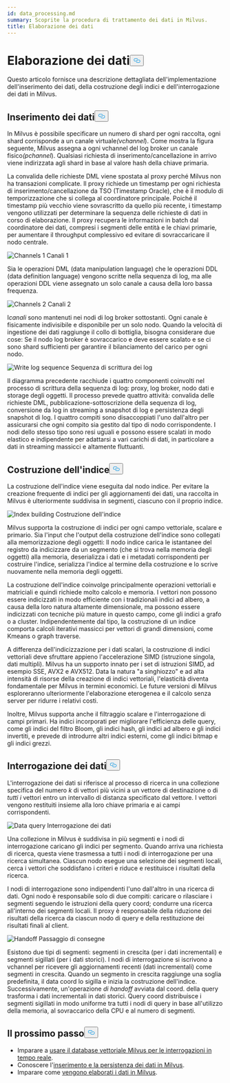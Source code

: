 ```yaml
---
id: data_processing.md
summary: Scoprite la procedura di trattamento dei dati in Milvus.
title: Elaborazione dei dati
---
```

<h1 id="Data-Processing" class="common-anchor-header">Elaborazione dei dati<button data-href="#Data-Processing" class="anchor-icon" translate="no">
      <svg translate="no"
        aria-hidden="true"
        focusable="false"
        height="20"
        version="1.1"
        viewBox="0 0 16 16"
        width="16"
      >
        <path
          fill="#0092E4"
          fill-rule="evenodd"
          d="M4 9h1v1H4c-1.5 0-3-1.69-3-3.5S2.55 3 4 3h4c1.45 0 3 1.69 3 3.5 0 1.41-.91 2.72-2 3.25V8.59c.58-.45 1-1.27 1-2.09C10 5.22 8.98 4 8 4H4c-.98 0-2 1.22-2 2.5S3 9 4 9zm9-3h-1v1h1c1 0 2 1.22 2 2.5S13.98 12 13 12H9c-.98 0-2-1.22-2-2.5 0-.83.42-1.64 1-2.09V6.25c-1.09.53-2 1.84-2 3.25C6 11.31 7.55 13 9 13h4c1.45 0 3-1.69 3-3.5S14.5 6 13 6z"
        ></path>
      </svg>
    </button></h1><p>Questo articolo fornisce una descrizione dettagliata dell'implementazione dell'inserimento dei dati, della costruzione degli indici e dell'interrogazione dei dati in Milvus.</p>
<h2 id="Data-insertion" class="common-anchor-header">Inserimento dei dati<button data-href="#Data-insertion" class="anchor-icon" translate="no">
      <svg translate="no"
        aria-hidden="true"
        focusable="false"
        height="20"
        version="1.1"
        viewBox="0 0 16 16"
        width="16"
      >
        <path
          fill="#0092E4"
          fill-rule="evenodd"
          d="M4 9h1v1H4c-1.5 0-3-1.69-3-3.5S2.55 3 4 3h4c1.45 0 3 1.69 3 3.5 0 1.41-.91 2.72-2 3.25V8.59c.58-.45 1-1.27 1-2.09C10 5.22 8.98 4 8 4H4c-.98 0-2 1.22-2 2.5S3 9 4 9zm9-3h-1v1h1c1 0 2 1.22 2 2.5S13.98 12 13 12H9c-.98 0-2-1.22-2-2.5 0-.83.42-1.64 1-2.09V6.25c-1.09.53-2 1.84-2 3.25C6 11.31 7.55 13 9 13h4c1.45 0 3-1.69 3-3.5S14.5 6 13 6z"
        ></path>
      </svg>
    </button></h2><p>In Milvus è possibile specificare un numero di shard per ogni raccolta, ogni shard corrisponde a un canale virtuale<em>(vchannel</em>). Come mostra la figura seguente, Milvus assegna a ogni vchannel del log broker un canale fisico<em>(pchannel</em>). Qualsiasi richiesta di inserimento/cancellazione in arrivo viene indirizzata agli shard in base al valore hash della chiave primaria.</p>
<p>La convalida delle richieste DML viene spostata al proxy perché Milvus non ha transazioni complicate. Il proxy richiede un timestamp per ogni richiesta di inserimento/cancellazione da TSO (Timestamp Oracle), che è il modulo di temporizzazione che si collega al coordinatore principale. Poiché il timestamp più vecchio viene sovrascritto da quello più recente, i timestamp vengono utilizzati per determinare la sequenza delle richieste di dati in corso di elaborazione. Il proxy recupera le informazioni in batch dal coordinatore dei dati, compresi i segmenti delle entità e le chiavi primarie, per aumentare il throughput complessivo ed evitare di sovraccaricare il nodo centrale.</p>
<p>
  
   <span class="img-wrapper"> <img translate="no" src="/docs/v2.5.x/assets/channels_1.jpg" alt="Channels 1" class="doc-image" id="channels-1" />
   </span> <span class="img-wrapper"> <span>Canali 1</span> </span></p>
<p>Sia le operazioni DML (data manipulation language) che le operazioni DDL (data definition language) vengono scritte nella sequenza di log, ma alle operazioni DDL viene assegnato un solo canale a causa della loro bassa frequenza.</p>
<p>
  
   <span class="img-wrapper"> <img translate="no" src="/docs/v2.5.x/assets/channels_2.jpg" alt="Channels 2" class="doc-image" id="channels-2" />
   </span> <span class="img-wrapper"> <span>Canali 2</span> </span></p>
<p>I<em>canali</em> sono mantenuti nei nodi di log broker sottostanti. Ogni canale è fisicamente indivisibile e disponibile per un solo nodo. Quando la velocità di ingestione dei dati raggiunge il collo di bottiglia, bisogna considerare due cose: Se il nodo log broker è sovraccarico e deve essere scalato e se ci sono shard sufficienti per garantire il bilanciamento del carico per ogni nodo.</p>
<p>
  
   <span class="img-wrapper"> <img translate="no" src="/docs/v2.5.x/assets/write_log_sequence.jpg" alt="Write log sequence" class="doc-image" id="write-log-sequence" />
   </span> <span class="img-wrapper"> <span>Sequenza di scrittura dei log</span> </span></p>
<p>Il diagramma precedente racchiude i quattro componenti coinvolti nel processo di scrittura della sequenza di log: proxy, log broker, nodo dati e storage degli oggetti. Il processo prevede quattro attività: convalida delle richieste DML, pubblicazione-sottoscrizione della sequenza di log, conversione da log in streaming a snapshot di log e persistenza degli snapshot di log. I quattro compiti sono disaccoppiati l'uno dall'altro per assicurarsi che ogni compito sia gestito dal tipo di nodo corrispondente. I nodi dello stesso tipo sono resi uguali e possono essere scalati in modo elastico e indipendente per adattarsi a vari carichi di dati, in particolare a dati in streaming massicci e altamente fluttuanti.</p>
<h2 id="Index-building" class="common-anchor-header">Costruzione dell'indice<button data-href="#Index-building" class="anchor-icon" translate="no">
      <svg translate="no"
        aria-hidden="true"
        focusable="false"
        height="20"
        version="1.1"
        viewBox="0 0 16 16"
        width="16"
      >
        <path
          fill="#0092E4"
          fill-rule="evenodd"
          d="M4 9h1v1H4c-1.5 0-3-1.69-3-3.5S2.55 3 4 3h4c1.45 0 3 1.69 3 3.5 0 1.41-.91 2.72-2 3.25V8.59c.58-.45 1-1.27 1-2.09C10 5.22 8.98 4 8 4H4c-.98 0-2 1.22-2 2.5S3 9 4 9zm9-3h-1v1h1c1 0 2 1.22 2 2.5S13.98 12 13 12H9c-.98 0-2-1.22-2-2.5 0-.83.42-1.64 1-2.09V6.25c-1.09.53-2 1.84-2 3.25C6 11.31 7.55 13 9 13h4c1.45 0 3-1.69 3-3.5S14.5 6 13 6z"
        ></path>
      </svg>
    </button></h2><p>La costruzione dell'indice viene eseguita dal nodo indice. Per evitare la creazione frequente di indici per gli aggiornamenti dei dati, una raccolta in Milvus è ulteriormente suddivisa in segmenti, ciascuno con il proprio indice.</p>
<p>
  
   <span class="img-wrapper"> <img translate="no" src="/docs/v2.5.x/assets/index_building.jpg" alt="Index building" class="doc-image" id="index-building" />
   </span> <span class="img-wrapper"> <span>Costruzione dell'indice</span> </span></p>
<p>Milvus supporta la costruzione di indici per ogni campo vettoriale, scalare e primario. Sia l'input che l'output della costruzione dell'indice sono collegati alla memorizzazione degli oggetti: Il nodo indice carica le istantanee del registro da indicizzare da un segmento (che si trova nella memoria degli oggetti) alla memoria, deserializza i dati e i metadati corrispondenti per costruire l'indice, serializza l'indice al termine della costruzione e lo scrive nuovamente nella memoria degli oggetti.</p>
<p>La costruzione dell'indice coinvolge principalmente operazioni vettoriali e matriciali e quindi richiede molto calcolo e memoria. I vettori non possono essere indicizzati in modo efficiente con i tradizionali indici ad albero, a causa della loro natura altamente dimensionale, ma possono essere indicizzati con tecniche più mature in questo campo, come gli indici a grafo o a cluster. Indipendentemente dal tipo, la costruzione di un indice comporta calcoli iterativi massicci per vettori di grandi dimensioni, come Kmeans o graph traverse.</p>
<p>A differenza dell'indicizzazione per i dati scalari, la costruzione di indici vettoriali deve sfruttare appieno l'accelerazione SIMD (istruzione singola, dati multipli). Milvus ha un supporto innato per i set di istruzioni SIMD, ad esempio SSE, AVX2 e AVX512. Data la natura "a singhiozzo" e ad alta intensità di risorse della creazione di indici vettoriali, l'elasticità diventa fondamentale per Milvus in termini economici. Le future versioni di Milvus esploreranno ulteriormente l'elaborazione eterogenea e il calcolo senza server per ridurre i relativi costi.</p>
<p>Inoltre, Milvus supporta anche il filtraggio scalare e l'interrogazione di campi primari. Ha indici incorporati per migliorare l'efficienza delle query, come gli indici del filtro Bloom, gli indici hash, gli indici ad albero e gli indici invertiti, e prevede di introdurre altri indici esterni, come gli indici bitmap e gli indici grezzi.</p>
<h2 id="Data-query" class="common-anchor-header">Interrogazione dei dati<button data-href="#Data-query" class="anchor-icon" translate="no">
      <svg translate="no"
        aria-hidden="true"
        focusable="false"
        height="20"
        version="1.1"
        viewBox="0 0 16 16"
        width="16"
      >
        <path
          fill="#0092E4"
          fill-rule="evenodd"
          d="M4 9h1v1H4c-1.5 0-3-1.69-3-3.5S2.55 3 4 3h4c1.45 0 3 1.69 3 3.5 0 1.41-.91 2.72-2 3.25V8.59c.58-.45 1-1.27 1-2.09C10 5.22 8.98 4 8 4H4c-.98 0-2 1.22-2 2.5S3 9 4 9zm9-3h-1v1h1c1 0 2 1.22 2 2.5S13.98 12 13 12H9c-.98 0-2-1.22-2-2.5 0-.83.42-1.64 1-2.09V6.25c-1.09.53-2 1.84-2 3.25C6 11.31 7.55 13 9 13h4c1.45 0 3-1.69 3-3.5S14.5 6 13 6z"
        ></path>
      </svg>
    </button></h2><p>L'interrogazione dei dati si riferisce al processo di ricerca in una collezione specifica del numero <em>k</em> di vettori più vicini a un vettore di destinazione o di <em>tutti i</em> vettori entro un intervallo di distanza specificato dal vettore. I vettori vengono restituiti insieme alla loro chiave primaria e ai campi corrispondenti.</p>
<p>
  
   <span class="img-wrapper"> <img translate="no" src="/docs/v2.5.x/assets/data_query.jpg" alt="Data query" class="doc-image" id="data-query" />
   </span> <span class="img-wrapper"> <span>Interrogazione dei dati</span> </span></p>
<p>Una collezione in Milvus è suddivisa in più segmenti e i nodi di interrogazione caricano gli indici per segmento. Quando arriva una richiesta di ricerca, questa viene trasmessa a tutti i nodi di interrogazione per una ricerca simultanea. Ciascun nodo esegue una selezione dei segmenti locali, cerca i vettori che soddisfano i criteri e riduce e restituisce i risultati della ricerca.</p>
<p>I nodi di interrogazione sono indipendenti l'uno dall'altro in una ricerca di dati. Ogni nodo è responsabile solo di due compiti: caricare o rilasciare i segmenti seguendo le istruzioni della query coord; condurre una ricerca all'interno dei segmenti locali. Il proxy è responsabile della riduzione dei risultati della ricerca da ciascun nodo di query e della restituzione dei risultati finali al client.</p>
<p>
  
   <span class="img-wrapper"> <img translate="no" src="/docs/v2.5.x/assets/handoff.jpg" alt="Handoff" class="doc-image" id="handoff" />
   </span> <span class="img-wrapper"> <span>Passaggio di consegne</span> </span></p>
<p>Esistono due tipi di segmenti: segmenti in crescita (per i dati incrementali) e segmenti sigillati (per i dati storici). I nodi di interrogazione si iscrivono a vchannel per ricevere gli aggiornamenti recenti (dati incrementali) come segmenti in crescita. Quando un segmento in crescita raggiunge una soglia predefinita, il data coord lo sigilla e inizia la costruzione dell'indice. Successivamente, un'operazione <em>di handoff</em> avviata dal coord. della query trasforma i dati incrementali in dati storici. Query coord distribuisce i segmenti sigillati in modo uniforme tra tutti i nodi di query in base all'utilizzo della memoria, al sovraccarico della CPU e al numero di segmenti.</p>
<h2 id="Whats-next" class="common-anchor-header">Il prossimo passo<button data-href="#Whats-next" class="anchor-icon" translate="no">
      <svg translate="no"
        aria-hidden="true"
        focusable="false"
        height="20"
        version="1.1"
        viewBox="0 0 16 16"
        width="16"
      >
        <path
          fill="#0092E4"
          fill-rule="evenodd"
          d="M4 9h1v1H4c-1.5 0-3-1.69-3-3.5S2.55 3 4 3h4c1.45 0 3 1.69 3 3.5 0 1.41-.91 2.72-2 3.25V8.59c.58-.45 1-1.27 1-2.09C10 5.22 8.98 4 8 4H4c-.98 0-2 1.22-2 2.5S3 9 4 9zm9-3h-1v1h1c1 0 2 1.22 2 2.5S13.98 12 13 12H9c-.98 0-2-1.22-2-2.5 0-.83.42-1.64 1-2.09V6.25c-1.09.53-2 1.84-2 3.25C6 11.31 7.55 13 9 13h4c1.45 0 3-1.69 3-3.5S14.5 6 13 6z"
        ></path>
      </svg>
    </button></h2><ul>
<li>Imparare a <a href="https://milvus.io/blog/deep-dive-5-real-time-query.md">usare il database vettoriale Milvus per le interrogazioni in tempo reale</a>.</li>
<li>Conoscere l'<a href="https://milvus.io/blog/deep-dive-4-data-insertion-and-data-persistence.md">inserimento e la persistenza dei dati in Milvus</a>.</li>
<li>Imparare come <a href="https://milvus.io/blog/deep-dive-3-data-processing.md">vengono elaborati i dati in Milvus</a>.</li>
</ul>

